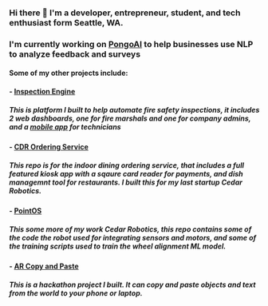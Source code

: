 ### Hi there 👋 I'm a developer, entrepreneur, student, and tech enthusiast form Seattle, WA.

### I'm currently working on <a href="https://pongoai.com">PongoAI</a> to help businesses use NLP to analyze feedback and surveys

#### Some of my other projects include: 

#### - <a href="https://github.com/calebjohn24/compliancy_app_public">Inspection Engine</a>
##### This is platform I built to help automate fire safety inspections, it includes 2 web dashboards, one for fire marshals and one for company admins, and a <a href="https://github.com/calebjohn24/compliancy_app_mobile">mobile app</a> for technicians

#### - <a href="https://github.com/calebjohn24/cdr_ordering_service">CDR Ordering Service<a>
##### This repo is for the indoor dining ordering service, that includes a full featured kiosk app with a sqaure card reader for payments, and dish managemnt tool for restaurants. I built this for my last startup Cedar Robotics.

#### - <a href="https://github.com/calebjohn24/PointOS">PointOS</a>
##### This some more of my work Cedar Robotics, this repo contains some of the code the robot used for integrating sensors and motors, and some of the training scripts used to train the wheel alignment ML model.

#### - <a href="https://github.com/calebjohn24/AR_Copy_Paste">AR Copy and Paste</a>
##### This is a hackathon project I built. It can copy and paste objects and text from the world to your phone or laptop.



